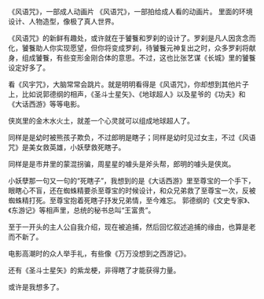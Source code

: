 
《风语咒》，一部成人动画片
《风语咒》，一部拍给成人看的动画片。
里面的环境设计、人物造型，像极了真人世界。



















《风语咒》的新鲜有趣处，或许就在于饕餮和罗刹的设计了。罗刹是凡人因贪念而化，饕餮助人你实现愿望，但你将变成罗刹，待饕餮元神复出之时，众多罗刹将献身，组成饕餮，有些变形金刚合体的意思。不过，这也比张艺谋《长城》里的饕餮设定好多了。





看《风宇咒》，大脑常常会跳片。就是明明看得是《风语咒》，你却想到其他片子上，比如说郭德纲的相声，《圣斗士星矢》、《地球超人》以及星爷的《功夫》和《大话西游》等等电影。

侠岚里的金木水火土，就差一个心灵就可以组成地球超人了。


同样是是幼时被熊孩子欺负，不过郎明是瞎子；同样是幼时见过女主，不过《风语咒》是美女救英雄，小妖孽救死瞎子。

同样是是市井里的蒙混拐骗，周星星的噱头是斧头帮，郎明的噱头是侠岚。

小妖孽那一句又一句的“死瞎子”，我想到的是《大话西游》里至尊宝的一个手下，眼瞎心不盲，还在蜘蛛精要杀至尊宝的时候设计，和众兄弟救了至尊宝一次，反被蜘蛛精打死。至尊宝抱着死瞎子抒发兄弟情，至今难忘。
郭德纲的《文史专家》、《东游记》等相声里，总统的秘书总叫“王富贵”。


至于一开头的主人公自我介绍，现在被追捕，然后回忆叙述追捕的缘由，也算是老而不新了。

电影高潮时的众人举手礼，有些像《万万没想到之西游记》。

还有《圣斗士星矢》的紫龙梗，非得瞎了才能获得力量。

或许是我想多了。

<!--stackedit_data:
eyJoaXN0b3J5IjpbMjc4MzY0NTQ5XX0=
-->
